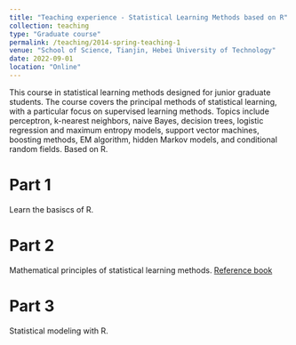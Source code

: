 ```yaml
---
title: "Teaching experience - Statistical Learning Methods based on R"
collection: teaching
type: "Graduate course"
permalink: /teaching/2014-spring-teaching-1
venue: "School of Science, Tianjin, Hebei University of Technology"
date: 2022-09-01
location: "Online"
---
```


This course in statistical learning methods designed for junior graduate students. The course covers the principal methods of statistical learning, with a particular focus on supervised learning methods. Topics include perceptron, k-nearest neighbors, naive Bayes, decision trees, logistic regression and maximum entropy models, support vector machines, boosting methods, EM algorithm, hidden Markov models, and conditional random fields. Based on R.

Part 1
======
Learn the basiscs of R. 

Part 2
======
Mathematical principles of statistical learning methods. [Reference book](https://github.com/SmirkCao/Lihang)

Part 3
======
Statistical modeling with R.
